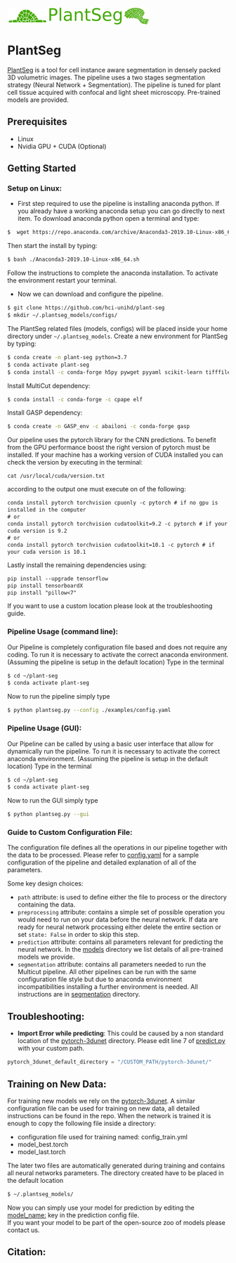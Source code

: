 ![alt text](./plantseg/gui/logo.png)
# PlantSeg
[PlantSeg](plantseg) is a tool for cell instance aware segmentation in densely packed 3D volumetric images.
The pipeline uses a two stages segmentation strategy (Neural Network + Segmentation).
The pipeline is tuned for plant cell tissue acquired with confocal and light sheet microscopy.
Pre-trained models are provided.  

## Prerequisites
* Linux
* Nvidia GPU + CUDA (Optional)

## Getting Started
### Setup on Linux:
- First step required to use the pipeline is installing anaconda python.
 If you already have a working anaconda setup you can go directly to next item. 
To download anaconda python open a terminal and type:
```Bash
$  wget https://repo.anaconda.com/archive/Anaconda3-2019.10-Linux-x86_64.sh
```
Then start the install by typing:
```bash
$ bash ./Anaconda3-2019.10-Linux-x86_64.sh
```
Follow the instructions to complete the anaconda installation.
 To activate the environment restart your terminal.

- Now we can download and configure the pipeline. 
```bash
$ git clone https://github.com/hci-unihd/plant-seg
$ mkdir ~/.plantseg_models/configs/
```
The PlantSeg related files (models, configs) will be placed inside your home directory under `~/.plantseg_models`. 
Create a new environment for PlantSeg by typing:
```bash
$ conda create -n plant-seg python=3.7
$ conda activate plant-seg
$ conda install -c conda-forge h5py pywget pyyaml scikit-learn tifffile scikit-image scipy=1.2
```
Install MultiCut dependency:
```bash
$ conda install -c conda-forge -c cpape elf
```
Install GASP dependency:
```bash
$ conda create -n GASP_env -c abailoni -c conda-forge gasp
```
Our pipeline uses the pytorch library for the CNN predictions. To benefit from the GPU performance boost the right
 version of pytorch must be installed. 
 If your machine has a working version of CUDA installed you can check the version 
 by executing in the terminal:
```` 
cat /usr/local/cuda/version.txt
````
according to the output one must execute on of the following:
```
conda install pytorch torchvision cpuonly -c pytorch # if no gpu is installed in the computer
# or
conda install pytorch torchvision cudatoolkit=9.2 -c pytorch # if your cuda version is 9.2
# or
conda install pytorch torchvision cudatoolkit=10.1 -c pytorch # if your cuda version is 10.1
```
Lastly install the remaining dependencies using:
```
pip install --upgrade tensorflow
pip install tensorboardX
pip install "pillow<7"
```
If you want to use a custom location please look at the troubleshooting guide.

### Pipeline Usage (command line):
Our Pipeline is completely configuration file based and does not require any coding.
To run it is necessary to activate the correct anaconda environment. (Assuming the pipeline is setup in 
the default location) Type in the terminal
```bash
$ cd ~/plant-seg
$ conda activate plant-seg
```
Now to run the pipeline simply type
```bash
$ python plantseg.py --config ./examples/config.yaml
```

### Pipeline Usage (GUI):
Our Pipeline can be called by using a basic user interface that allow for dynamically run the pipeline.
To run it is necessary to activate the correct anaconda environment. (Assuming the pipeline is setup in 
the default location) Type in the terminal
```bash
$ cd ~/plant-seg
$ conda activate plant-seg
```
Now to run the GUI simply type
```bash
$ python plantseg.py --gui
```

### Guide to Custom Configuration File:
The configuration file defines all the operations in our pipeline together with the data to be processed.
Please refer to [config.yaml](examples/config.yaml) for a sample configuration of the pipeline and detailed explanation
of all of the parameters.

Some key design choices:
* `path` attribute: is used to define either the file to process or the directory containing the data.
* `preprocessing` attribute: contains a simple set of possible operation you would need to run on your data before the neural network. 
If data are ready for neural network processing either delete the entire section or set `state: False` in order to skip this step.
* `prediction` attribute: contains all parameters relevant for predicting the neural network. 
In the [models](plantseg/models/README.md) directory we list details of all pre-trained models we provide.
* `segmentation` attribute: contains all parameters needed to run the Multicut pipeline. 
All other pipelines can be run with the same configuration file style but due to anaconda environment incompatibilities 
installing a further environment is needed.
All instructions are in [segmentation](plantseg/segmentation/README.md) directory.

## Troubleshooting:
* **Import Error while predicting**: This could be caused by a non standard location of the 
[pytorch-3dunet](https://github.com/hci-unihd/pytorch-3dunet) directory.
Please edit line 7 of [predict.py](plantseg/predictions/predict.py) with your custom path.
```python
pytorch_3dunet_default_directory = "/CUSTOM_PATH/pytorch-3dunet/"
```

## Training on New Data:
For training new models we rely on the [pytorch-3dunet](https://github.com/hci-unihd/pytorch-3dunet). 
A similar configuration file can be used for training on new data, all detailed instructions can be found  in the repo.
When the network is trained it is enough to copy the following file inside a directory:
* configuration file used for training named: config_train.yml
* model_best.torch
* model_last.torch

The later two files are automatically generated during training and contains all neural networks parameters.
The directory created have to be placed in the default location
```bash
$ ~/.plantseg_models/
```
Now you can simply use your model for prediction by editing the [model_name:](examples/config.yaml)
 key in the prediction config file.\
If you want your model to be part of the open-source zoo of models please contact us.

## Citation:
